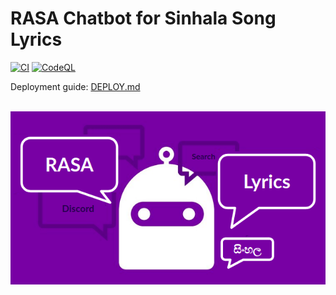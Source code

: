 # RASA Chatbot for Sinhala Song Lyrics
[![CI](https://github.com/rumeshmadhusanka/rasa-chatbot/actions/workflows/main.yml/badge.svg?branch=master)](https://github.com/rumeshmadhusanka/rasa-chatbot/actions/workflows/main.yml)
[![CodeQL](https://github.com/rumeshmadhusanka/rasa-chatbot/actions/workflows/codeql-analysis.yml/badge.svg)](https://github.com/rumeshmadhusanka/rasa-chatbot/actions/workflows/codeql-analysis.yml)

Deployment guide: [DEPLOY.md](DEPLOY.md)<br><br>
<p align="center">
  <img src="background.png" />
</p>
